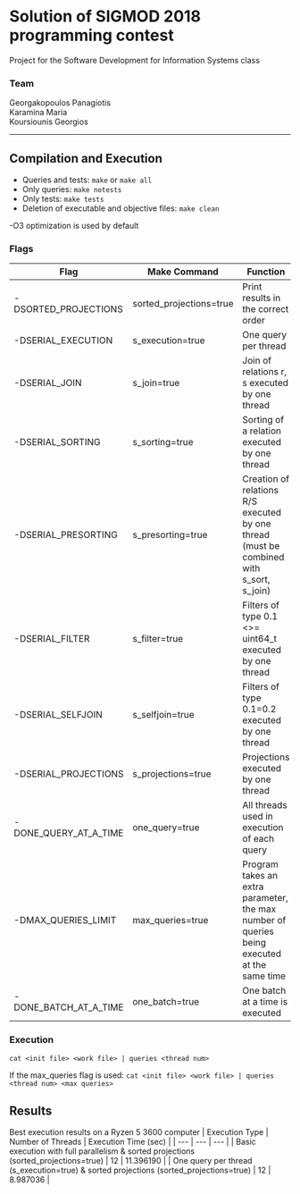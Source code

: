 # Solution of SIGMOD 2018 programming contest
Project for the Software Development for Information Systems class

### Team
Georgakopoulos Panagiotis\
Karamina Maria\
Koursiounis Georgios
- - - -

## Compilation and Execution

- Queries and tests: `make` or `make all`
- Only queries: `make notests`
- Only tests: `make tests`
- Deletion of executable and objective files: `make clean`

-O3 optimization is used by default

### Flags

| Flag | Make Command | Function |
| --- | --- | --- |
| -DSORTED_PROJECTIONS | sorted_projections=true | Print results in the correct order |
| -DSERIAL_EXECUTION | s_execution=true | One query per thread |
| -DSERIAL_JOIN | s_join=true | Join of relations r, s executed by one thread |
| -DSERIAL_SORTING | s_sorting=true | Sorting of a relation executed by one thread |
| -DSERIAL_PRESORTING | s_presorting=true | Creation of relations R/S executed by one thread (must be combined with s_sort, s_join) |
| -DSERIAL_FILTER | s_filter=true | Filters of type 0.1 <>= uint64_t executed by one thread |
| -DSERIAL_SELFJOIN | s_selfjoin=true | Filters of type 0.1=0.2 executed by one thread |
| -DSERIAL_PROJECTIONS | s_projections=true | Projections executed by one thread |
| -DONE_QUERY_AT_A_TIME | one_query=true | All threads used in execution of each query |
| -DMAX_QUERIES_LIMIT | max_queries=true | Program takes an extra parameter, the max number of queries being executed at the same time |
| -DONE_BATCH_AT_A_TIME | one_batch=true | One batch at a time is executed |


### Execution
`cat <init file> <work file> | queries <thread num>`

If the max_queries flag is used:
`cat <init file> <work file> | queries <thread num> <max queries>`


## Results
Best execution results on a Ryzen 5 3600 computer
| Execution Type | Number of Threads | Execution Time (sec) |
| --- | --- | --- |
| Basic execution with full parallelism & sorted projections (sorted_projections=true) | 12 | 11.396190 |
| One query per thread (s_execution=true) & sorted projections (sorted_projections=true) | 12 | 8.987036 |


